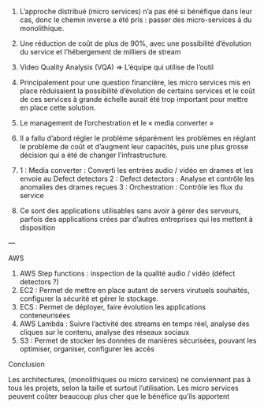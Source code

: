 1. L’approche distribué (micro services) n’a pas été si bénéfique dans leur cas, donc le chemin inverse a été pris : passer des micro-services à du monolithique.

2. Une réduction de coût de plus de 90%, avec une possibilité d’évolution du service et l’hébergement de milliers de stream

3. Video Quality Analysis (VQA) => L’équipe qui utilise de l’outil

4. Principalement pour une question financière, les micro services mis en place réduisaient la possibilité d’évolution de certains services et le coût de ces services à grande échelle aurait été trop important pour mettre en place cette solution.

5. Le management de l’orchestration et le « media converter »

6. Il a fallu d’abord régler le problème séparément les problèmes en réglant le problème de coût et d’augment leur capacités, puis une plus grosse décision qui a été de changer l’infrastructure.

7. 1 : Media converter : Converti les entrées audio / vidéo en drames et les envoie au Defect detectors
   2 : Defect detectors : Analyse et contrôle les anomalies des drames reçues
   3 : Orchestration : Contrôle les flux du service

8. Ce sont des applications utilisables sans avoir à gérer des serveurs, parfois des applications crées par d’autres entreprises qui les mettent à disposition

—

AWS

1. AWS Step functions : inspection de la qualité audio / vidéo (défect detectors ?)
2. EC2 : Permet de mettre en place autant de servers virutuels souhaités, configurer la sécurité et gérer le stockage.
3. ECS : Permet de déployer, faire évolution les applications conteneurisées
4. AWS Lambda : Suivre l’activité des streams en temps réel, analyse des cliques sur le contenu, analyse des réseaux sociaux
5. S3 : Permet de stocker les données de manières sécurisées, pouvant les optimiser, organiser, configurer les accès

Conclusion

Les architectures, (monolithiques ou micro services) ne conviennent pas à tous les projets, selon la taille et surtout l’utilisation.
Les micro services peuvent coûter beaucoup plus cher que le bénéfice qu’ils apportent
